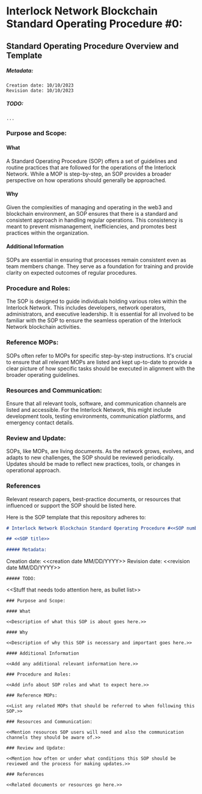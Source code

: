 # Interlock Network Blockchain Standard Operating Procedure #0:

## Standard Operating Procedure Overview and Template

##### Metadata:
```
Creation date: 10/10/2023
Revision date: 10/10/2023
```
##### TODO:
```
...
```
### Purpose and Scope:

#### What

A Standard Operating Procedure (SOP) offers a set of guidelines and routine practices that are followed for the operations of the Interlock Network. While a MOP is step-by-step, an SOP provides a broader perspective on how operations should generally be approached.

#### Why

Given the complexities of managing and operating in the web3 and blockchain environment, an SOP ensures that there is a standard and consistent approach in handling regular operations. This consistency is meant to prevent mismanagement, inefficiencies, and promotes best practices within the organization.

#### Additional Information

SOPs are essential in ensuring that processes remain consistent even as team members change. They serve as a foundation for training and provide clarity on expected outcomes of regular procedures.

### Procedure and Roles:

The SOP is designed to guide individuals holding various roles within the Interlock Network. This includes developers, network operators, administrators, and executive leadership. It is essential for all involved to be familiar with the SOP to ensure the seamless operation of the Interlock Network blockchain activities.

### Reference MOPs:

SOPs often refer to MOPs for specific step-by-step instructions. It's crucial to ensure that all relevant MOPs are listed and kept up-to-date to provide a clear picture of how specific tasks should be executed in alignment with the broader operating guidelines.

### Resources and Communication:

Ensure that all relevant tools, software, and communication channels are listed and accessible. For the Interlock Network, this might include development tools, testing environments, communication platforms, and emergency contact details.

### Review and Update:

SOPs, like MOPs, are living documents. As the network grows, evolves, and adapts to new challenges, the SOP should be reviewed periodically. Updates should be made to reflect new practices, tools, or changes in operational approach.

### References

Relevant research papers, best-practice documents, or resources that influenced or support the SOP should be listed here.

Here is the SOP template that this repository adheres to:

```markdown
# Interlock Network Blockchain Standard Operating Procedure #<<SOP number>>:

## <<SOP title>>

##### Metadata:
```
Creation date: <<creation date MM/DD/YYYY>>
Revision date: <<revision date MM/DD/YYYY>>
```
##### TODO:
```
<<Stuff that needs todo attention here, as bullet list>>
```
### Purpose and Scope:

#### What

<<Description of what this SOP is about goes here.>>

#### Why

<<Description of why this SOP is necessary and important goes here.>>

#### Additional Information

<<Add any additional relevant information here.>>

### Procedure and Roles:

<<Add info about SOP roles and what to expect here.>>

### Reference MOPs:

<<List any related MOPs that should be referred to when following this SOP.>>

### Resources and Communication:

<<Mention resources SOP users will need and also the communication channels they should be aware of.>>

### Review and Update:

<<Mention how often or under what conditions this SOP should be reviewed and the process for making updates.>>

### References

<<Related documents or resources go here.>>
```
